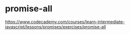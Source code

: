 # promise-all

https://www.codecademy.com/courses/learn-intermediate-javascript/lessons/promises/exercises/promise-all
